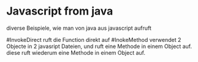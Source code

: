 # Javascript from java 
diverse Beispiele, wie man von java aus javascript aufruft

#InvokeDirect ruft die Function direkt auf
#InokeMethod verwendet 2 Objecte in 2 javasript Dateien, und ruft eine Methode in einem Object auf. diese ruft wiederum eine Methode in einem Object auf.

